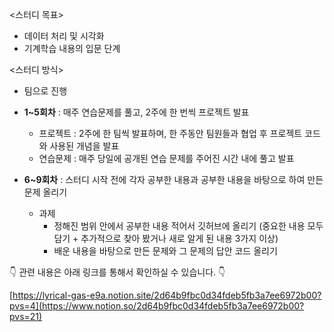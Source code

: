 <스터디 목표>
- 데이터 처리 및 시각화
- 기계학습 내용의 입문 단계

<스터디 방식>
- 팀으로 진행

- **1~5회차** : 매주 연습문제를 풀고, 2주에 한 번씩 프로젝트 발표
    - 프로젝트 : 2주에 한 팀씩 발표하며, 한 주동안 팀원들과 협업 후 프로젝트 코드와 사용된 개념을 발표
    - 연습문제 : 매주 당일에 공개된 연습 문제를 주어진 시간 내에 풀고 발표
- **6~9회차** : 스터디 시작 전에 각자 공부한 내용과 공부한 내용을 바탕으로 하여 만든 문제 올리기
    - 과제
        - 정해진 범위 안에서 공부한 내용 적어서 깃허브에 올리기 (중요한 내용 모두 담기 + 추가적으로 찾아 봤거나 새로 알게 된 내용 3가지 이상)
        - 배운 내용을 바탕으로 만든 문제와 그 문제의 답안 코드 올리기

👇 관련 내용은 아래 링크를 통해서 확인하실 수 있습니다. 👇

[https://lyrical-gas-e9a.notion.site/2d64b9fbc0d34fdeb5fb3a7ee6972b00?pvs=4](https://www.notion.so/2d64b9fbc0d34fdeb5fb3a7ee6972b00?pvs=21)
